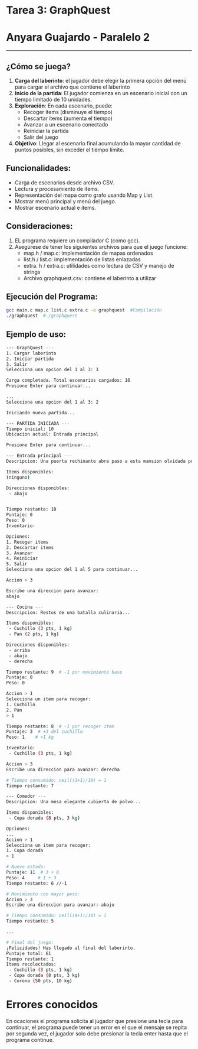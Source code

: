 # Tarea 3: GraphQuest
# Anyara Guajardo - Paralelo 2

---

## ¿Cómo se juega?
1. **Carga del laberinto**: el jugador debe elegir la primera opción del menú para cargar el archivo que contiene el laberinto
2. **Inicio de la partida**: El jugador comienza en un escenario inicial con un tiempo limitado de 10 unidades.
3. **Exploración**: En cada escenario, puede:
    - Recoger ítems (disminuye el tiempo)
    - Descartar ítems (aumenta el tiempo)
    - Avanzar a un escenario conectado
    - Reiniciar la partida
    - Salir del juego
4. **Objetivo**: Llegar al escenario final acumulando la mayor cantidad de puntos posibles, sin exceder el tiempo límite.

## Funcionalidades:
- Carga de escenarios desde archivo CSV.
- Lectura y procesamiento de ítems.
- Representación del mapa como grafo usando Map y List.
- Mostrar menú principal y menú del juego.
- Mostrar escenario actual e ítems.

## Consideraciones:
1. EL programa requiere un compilador C (como gcc).
2. Asegúrese de tener los siguientes archivos para que el juego funcione:
    - map.h / map.c: implementación de mapas ordenados
    - list.h / list.c: implementación de listas enlazadas
    - extra. h / extra.c: utilidades como lectura de CSV y manejo de strings
    - Archivo graphquest.csv: contiene el laberinto a utilizar

## Ejecución del Programa:
```bash
gcc main.c map.c list.c extra.c -o graphquest  #Compilación
./graphquest  #./graphquest
```

## Ejemplo de uso:
```bash
--- GraphQuest ---
1. Cargar laberinto
2. Iniciar partida
3. Salir
Selecciona una opcion del 1 al 3: 1

Carga completada. Total escenarios cargados: 16
Presione Enter para continuar...

...
Selecciona una opcion del 1 al 3: 2

Iniciando nueva partida...

--- PARTIDA INICIADA ---  
Tiempo inicial: 10
Ubicacion actual: Entrada principal

Presione Enter para continuar...

--- Entrada principal ---
Descripcion: Una puerta rechinante abre paso a esta mansion olvidada por los dioses y los conserjes. El aire huele a humedad y a misterios sin resolver.

Items disponibles:
(ninguno)

Direcciones disponibles:
 - abajo


Tiempo restante: 10
Puntaje: 0
Peso: 0
Inventario:

Opciones:
1. Recoger items
2. Descartar items
3. Avanzar
4. Reiniciar
5. Salir
Selecciona una opcion del 1 al 5 para continuar...

Accion > 3

Escribe una direccion para avanzar:
abajo

--- Cocina ---
Descripcion: Restos de una batalla culinaria...

Items disponibles:
 - Cuchillo (3 pts, 1 kg)
 - Pan (2 pts, 1 kg)

Direcciones disponibles:
 - arriba
 - abajo
 - derecha

Tiempo restante: 9  # -1 por movimiento base
Puntaje: 0
Peso: 0

Accion > 1
Selecciona un item para recoger:
1. Cuchillo
2. Pan
> 1

Tiempo restante: 8  # -1 por recoger item
Puntaje: 3  # +3 del cuchillo
Peso: 1    # +1 kg

Inventario:
 - Cuchillo (3 pts, 1 kg)

Accion > 3
Escribe una direccion para avanzar: derecha

# Tiempo consumido: ceil((1+1)/10) = 1
Tiempo restante: 7

--- Comedor ---
Descripcion: Una mesa elegante cubierta de polvo...

Items disponibles:
 - Copa dorada (8 pts, 3 kg)

Opciones:
...
Accion > 1
Selecciona un item para recoger:
1. Copa dorada
> 1

# Nuevo estado:
Puntaje: 11  # 3 + 8
Peso: 4     # 1 + 3
Tiempo restante: 6 //-1

# Movimiento con mayor peso:
Accion > 3
Escribe una direccion para avanzar: abajo

# Tiempo consumido: ceil((4+1)/10) = 1
Tiempo restante: 5

...

# Final del juego:
¡Felicidades! Has llegado al final del laberinto.
Puntaje total: 61
Tiempo restante: 1
Items recolectados:
 - Cuchillo (3 pts, 1 kg)
 - Copa dorada (8 pts, 3 kg)
 - Corona (50 pts, 10 kg)
 ```

 # Errores conocidos
 En ocaciones el programa solicita al jugador que presione una tecla para continuar, el programa puede tener un error en el que el mensaje se repita por segunda vez, el jugador solo debe presionar la tecla enter hasta que el programa continue.